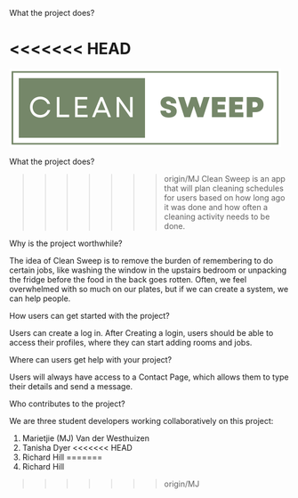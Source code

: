 What the project does?

<<<<<<< HEAD
=======
![Clean Sweep](static/img/logos/logo.png)


What the project does?

>>>>>>> origin/MJ
Clean Sweep is an app that will plan cleaning schedules for users based on how long ago it was done and how often a cleaning activity needs to be done. 

Why is the project worthwhile?

The idea of Clean Sweep is to remove the burden of remembering to do certain jobs, like washing the window in the upstairs bedroom or unpacking the fridge before the food in the back goes rotten. Often, we feel overwhelmed with so much on our plates, but if we can create a system, we can help people.

How users can get started with the project?

Users can create a log in. After Creating a login, users should be able to access their profiles, where they can start adding rooms and jobs.

Where can users get help with your project?

Users will always have access to a Contact Page, which allows them to type their details and send a message.

Who contributes to the project?

We are three student developers working collaboratively on this project:

1. Marietjie (MJ) Van der Westhuizen
2. Tanisha Dyer
<<<<<<< HEAD
3. Richard Hill
=======
3. Richard Hill
>>>>>>> origin/MJ
